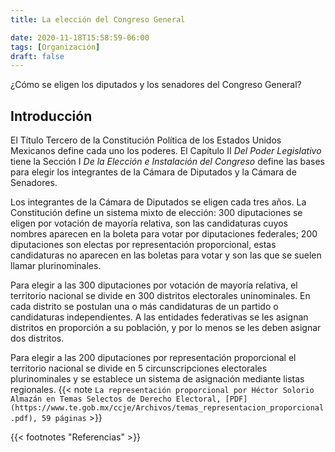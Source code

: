 ```yaml
---
title: La elección del Congreso General

date: 2020-11-18T15:58:59-06:00
tags: [Organización]
draft: false
---
```

¿Cómo se eligen los diputados y los senadores del Congreso General?
<!--more-->

## Introducción
El Título Tercero de la Constitución Política de los Estados Unidos Mexicanos define cada uno los poderes. El Capítulo II *Del Poder Legislativo* tiene la Sección I *De la Elección e Instalación del Congreso* define las bases para elegir los integrantes de la Cámara de Diputados y la Cámara de Senadores.

Los integrantes de la Cámara de Diputados se eligen cada tres años.  La Constitución define un sistema mixto de elección: 300 diputaciones se eligen por votación de mayoría relativa, son las candidaturas cuyos nombres aparecen en la boleta para votar por diputaciones federales; 200 diputaciones son electas por representación proporcional, estas candidaturas no aparecen en las boletas para votar y son las que se suelen llamar plurinominales.

Para elegir a las 300 diputaciones por votación de mayoría relativa, el territorio nacional se divide en 300 distritos electorales uninominales.  En cada distrito se postulan una o más candidaturas de un partido o candidaturas independientes.  A las entidades federativas se les asignan distritos en proporción a su población, y por lo menos se les deben asignar dos distritos.

Para elegir a las 200 diputaciones por representación proporcional el territorio nacional se divide en 5 circunscripciones electorales plurinominales y se establece un sistema de asignación mediante listas regionales. {{< note `La representación proporcional por Héctor Solorio Almazán en Temas Selectos de Derecho Electoral, [PDF](https://www.te.gob.mx/ccje/Archivos/temas_representacion_proporcional.pdf), 59 páginas` >}}



{{< footnotes "Referencias" >}}
